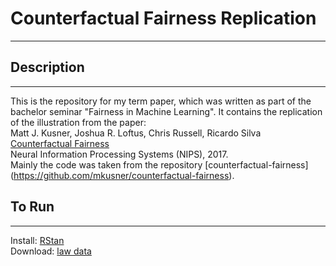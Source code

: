# Counterfactual Fairness Replication
- - - 
## Description
- - - 
This is the repository for my term paper, which was written as part of the bachelor seminar "Fairness in Machine Learning". 
It contains the replication of the illustration from the paper:\
Matt J. Kusner, Joshua R. Loftus, Chris Russell, Ricardo Silva\
[Counterfactual Fairness](https://arxiv.org/pdf/1703.06856.pdf)\
Neural Information Processing Systems (NIPS), 2017.\
Mainly the code was taken from the repository [counterfactual-fairness] (https://github.com/mkusner/counterfactual-fairness).

## To Run
- - -
Install: [RStan](http://mc-stan.org/users/interfaces/rstan)\
Download: [law data](https://www.dropbox.com/s/ca74he84aw6ed3z/law_data.csv?dl=0)

